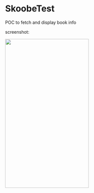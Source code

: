 # SkoobeTest
POC to fetch and display book info

screenshot:

<img src="https://github.com/ir2pid/SkoobeTest/releases/download/1.0/device-2016-09-24-011422.png" width="270" height="480" />
